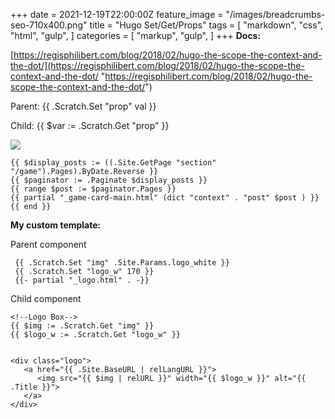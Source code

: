 +++
date = 2021-12-19T22:00:00Z
feature_image = "/images/breadcrumbs-seo-710x400.png"
title = "Hugo Set/Get/Props"
tags = [
    "markdown",
    "css",
    "html",
    "gulp",
]
categories = [
    "markup",
    "gulp",
]
+++
**Docs:**

[https://regisphilibert.com/blog/2018/02/hugo-the-scope-the-context-and-the-dot/](https://regisphilibert.com/blog/2018/02/hugo-the-scope-the-context-and-the-dot/ "https://regisphilibert.com/blog/2018/02/hugo-the-scope-the-context-and-the-dot/")

  
Parent: {{ .Scratch.Set "prop" val }}

Child: {{ $var := .Scratch.Get "prop" }}

![](/images/4a2498d28e-1.jpg)

    {{ $display_posts := ((.Site.GetPage "section" "/game").Pages).ByDate.Reverse }}
    {{ $paginator := .Paginate $display_posts }}
    {{ range $post := $paginator.Pages }}
    {{ partial "_game-card-main.html" (dict "context" . "post" $post ) }}
    {{ end }}

**My custom template:**

Parent component

     {{ .Scratch.Set "img" .Site.Params.logo_white }}
     {{ .Scratch.Set "logo_w" 170 }}
     {{- partial "_logo.html" . -}}
    

Child component

    <!--Logo Box-->
    {{ $img := .Scratch.Get "img" }}
    {{ $logo_w := .Scratch.Get "logo_w" }}
    
    
    <div class="logo">
       <a href="{{ .Site.BaseURL | relLangURL }}">
          <img src="{{ $img | relURL }}" width="{{ $logo_w }}" alt="{{ .Title }}">
       </a>
    </div>
    